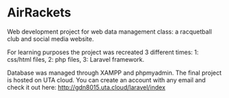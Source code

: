 # AirRackets
Web development project for web data management class: a racquetball club and social media website.

For learning purposes the project was recreated 3 different times:
1: css/html files,
2: php files,
3: Laravel framework.

Database was managed through XAMPP and phpmyadmin. The final project is hosted on UTA cloud. You can create an account with any email and check it out here: http://gdn8015.uta.cloud/laravel/index
